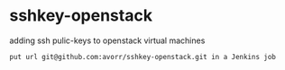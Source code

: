 # sshkey-openstack
adding ssh pulic-keys to openstack virtual machines

```bigquery
put url git@github.com:avorr/sshkey-openstack.git in a Jenkins job
```